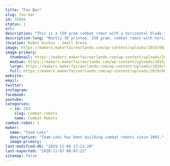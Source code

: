 ```yaml
---
title: "Foo Bar"
slug: foo-bar
id: 35984
status: 1
url: 
description: "This is a 150 gram combat robot with a horizontal blade."
description-long: "Mostly 3D printed, 150 gram, combat robot with horizontal blade. Controlled by a custom built DSM2 transmitter stuffed into a Futaba Magnum Sport pistol grip radio which has been gutted except for it's potentiometers and replaced by a teensy LC reading the A/D, processing mixing and other special features, and sending the data to a Spektrum LP5DSM transmitter module."
location: Robot Ruckus - Small Arena
image: https://makers.makerfaireorlando.com/wp-content/uploads/2019/08/IMG_5828-1024x768.jpg
image-primary:
  thumbnail: https://makers.makerfaireorlando.com/wp-content/uploads/2019/08/IMG_5828-150x150.jpg
  medium: https://makers.makerfaireorlando.com/wp-content/uploads/2019/08/IMG_5828-300x225.jpg
  large: https://makers.makerfaireorlando.com/wp-content/uploads/2019/08/IMG_5828-1024x768.jpg
  full: https://makers.makerfaireorlando.com/wp-content/uploads/2019/08/IMG_5828.jpg
website: 
email: 
twitter: 
instagram: 
facebook: 
youtube: 
categories:
  - id: 284
    slug: combat-robots
    name: Combat Robots
combat-robot: 1
maker:
  name: "Team Loki"
  description: "Team Loki has been building combat robots since 2001."
  image-primary: 
last-modified-db: "2019-11-06 17:21:28"
last-exported: "2020-11-07 08:07:22"
sitemap: false
---
```

